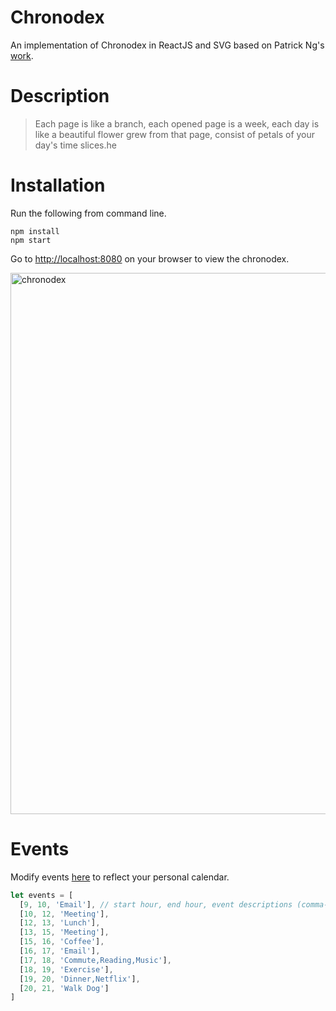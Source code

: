 # Chronodex

An implementation of Chronodex in ReactJS and SVG based on Patrick Ng's [work](http://scription.typepad.com/blog/2011/11/scription-chronodex-weekly-planner-2012-free-download-with-the-cost-of-a-prayer.html#.VoBWkN-rS-U).

# Description

> Each page is like a branch, each opened page is a week, each day is like a beautiful flower grew from that page, consist of petals of your day's time slices.he

# Installation

Run the following from command line.

```
npm install
npm start
```

Go to [http://localhost:8080](http://localhost:8080) on your browser to view the chronodex.

<img width="866" alt="chronodex" src="https://cloud.githubusercontent.com/assets/232740/12013587/1f50c9f4-ace8-11e5-9e91-891e42703d8f.png">

# Events

Modify events [here](https://github.com/naush/chronodex/blob/master/entry.js#L5-L16) to reflect your personal calendar.

```javascript
let events = [
  [9, 10, 'Email'], // start hour, end hour, event descriptions (comma-delimited)
  [10, 12, 'Meeting'],
  [12, 13, 'Lunch'],
  [13, 15, 'Meeting'],
  [15, 16, 'Coffee'],
  [16, 17, 'Email'],
  [17, 18, 'Commute,Reading,Music'],
  [18, 19, 'Exercise'],
  [19, 20, 'Dinner,Netflix'],
  [20, 21, 'Walk Dog']
]
```
